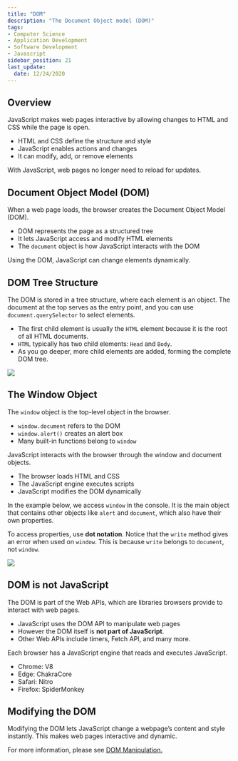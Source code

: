 ```yaml
---
title: "DOM"
description: "The Document Object model (DOM)"
tags: 
- Computer Science
- Application Development
- Software Development
- Javascript
sidebar_position: 21
last_update:
  date: 12/24/2020
---
```


## Overview

JavaScript makes web pages interactive by allowing changes to HTML and CSS while the page is open.  

- HTML and CSS define the structure and style  
- JavaScript enables actions and changes  
- It can modify, add, or remove elements  

With JavaScript, web pages no longer need to reload for updates.  

## Document Object Model (DOM)

When a web page loads, the browser creates the Document Object Model (DOM).  

- DOM represents the page as a structured tree  
- It lets JavaScript access and modify HTML elements  
- The `document` object is how JavaScript interacts with the DOM  

Using the DOM, JavaScript can change elements dynamically.  
 
## DOM Tree Structure  

The DOM is stored in a tree structure, where each element is an object. The document at the top serves as the entry point, and you can use `document.querySelector` to select elements. 

- The first child element is usually the `HTML` element because it is the root of all HTML documents.  
- `HTML` typically has two child elements: `Head` and `Body`.  
- As you go deeper, more child elements are added, forming the complete DOM tree.  

<div class="img-center">  

![](/img/docs/12232020-dom-manipulation.png)  

</div>  

## The Window Object  

The `window` object is the top-level object in the browser.  

- `window.document` refers to the DOM  
- `window.alert()` creates an alert box  
- Many built-in functions belong to `window`  

JavaScript interacts with the browser through the window and document objects.  

- The browser loads HTML and CSS  
- The JavaScript engine executes scripts  
- JavaScript modifies the DOM dynamically  


In the example below, we access `window` in the console. It is the main object that contains other objects like `alert` and `document`, which also have their own properties.  

To access properties, use **dot notation**. Notice that the `write` method gives an error when used on `window`. This is because `write` belongs to `document`, not `window`.

<div class="img-center"> 

![](/gif/docs/js-dom-1.gif)

</div>



## DOM is not JavaScript  

The DOM is part of the Web APIs, which are libraries browsers provide to interact with web pages.  

- JavaScript uses the DOM API to manipulate web pages
- However the DOM itself is **not part of JavaScript**.  
- Other Web APIs include timers, Fetch API, and many more.  

Each browser has a JavaScript engine that reads and executes JavaScript.  

- Chrome: V8  
- Edge: ChakraCore  
- Safari: Nitro  
- Firefox: SpiderMonkey  

## Modifying the DOM  

Modifying the DOM lets JavaScript change a webpage’s content and style instantly. This makes web pages interactive and dynamic.

For more information, please see [DOM Manipulation.](/docs/021-Software-Engineering/010-Javascript/022-DOM-Manipulation.md)